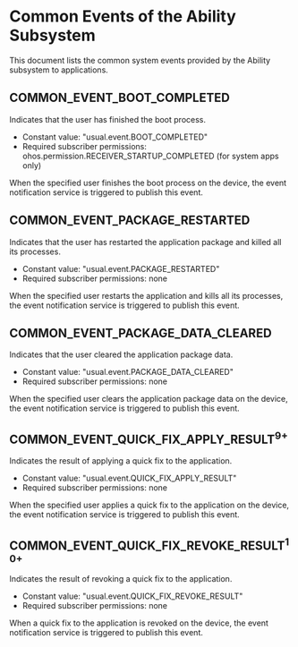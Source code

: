 # Common Events of the Ability Subsystem
This document lists the common system events provided by the Ability subsystem to applications.

## COMMON_EVENT_BOOT_COMPLETED

Indicates that the user has finished the boot process.

- Constant value: "usual.event.BOOT_COMPLETED"
- Required subscriber permissions: ohos.permission.RECEIVER_STARTUP_COMPLETED (for system apps only)

When the specified user finishes the boot process on the device, the event notification service is triggered to publish this event.

## COMMON_EVENT_PACKAGE_RESTARTED

Indicates that the user has restarted the application package and killed all its processes.

- Constant value: "usual.event.PACKAGE_RESTARTED"
- Required subscriber permissions: none

When the specified user restarts the application and kills all its processes, the event notification service is triggered to publish this event.

## COMMON_EVENT_PACKAGE_DATA_CLEARED

Indicates that the user cleared the application package data.

- Constant value: "usual.event.PACKAGE_DATA_CLEARED"
- Required subscriber permissions: none

When the specified user clears the application package data on the device, the event notification service is triggered to publish this event.

## COMMON_EVENT_QUICK_FIX_APPLY_RESULT<sup>9+</sup>

Indicates the result of applying a quick fix to the application.

- Constant value: "usual.event.QUICK_FIX_APPLY_RESULT"
- Required subscriber permissions: none

When the specified user applies a quick fix to the application on the device, the event notification service is triggered to publish this event.

## COMMON_EVENT_QUICK_FIX_REVOKE_RESULT<sup>10+<sup>

Indicates the result of revoking a quick fix to the application.

- Constant value: "usual.event.QUICK_FIX_REVOKE_RESULT"
- Required subscriber permissions: none

When a quick fix to the application is revoked on the device, the event notification service is triggered to publish this event.
